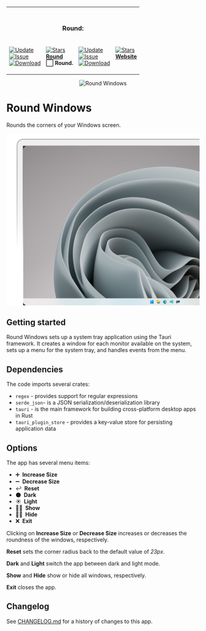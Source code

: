 <table><tr><td colspan=4><h3 align=center><picture><source media="(prefers-color-scheme: dark)" srcset=https://raw.githubusercontent.com/RoundWindows/Application/main/src-tauri/src/Image/32x32.png><source media="(prefers-color-scheme: light)" srcset=https://raw.githubusercontent.com/RoundWindows/Application/main/src-tauri/src/Image/32x32.png><img alt="" src=https://raw.githubusercontent.com/RoundWindows/Application/main/src-tauri/src/Image/32x32.png width=28></picture><br>Round:<br></h3></td></tr><tr><td colspan=1 valign=top><br><a href=HTTPS://GitHub.Com/RoundWindows/Application target=_blank><picture><source media="(prefers-color-scheme: dark)" srcset="https://img.shields.io/github/last-commit/RoundWindows/Application?label=Update&color=black&labelColor=black&logoColor=white&logoWidth=0"><source media="(prefers-color-scheme: light)" srcset="https://img.shields.io/github/last-commit/RoundWindows/Application?label=Update&color=white&labelColor=white&logoColor=black&logoWidth=0"><img alt=Update src="https://img.shields.io/github/last-commit/RoundWindows/Application?label=Update&color=black&labelColor=black&logoColor=white&logoWidth=0" title=Update></picture></a><br><a href=HTTPS://GitHub.Com/RoundWindows/Application target=_blank><picture><source media="(prefers-color-scheme: dark)" srcset="https://img.shields.io/github/issues/RoundWindows/Application?label=Issue&color=black&labelColor=black&logoColor=white&logoWidth=0"><source media="(prefers-color-scheme: light)" srcset="https://img.shields.io/github/issues/RoundWindows/Application?label=Issue&color=white&labelColor=white&logoColor=black&logoWidth=0"><img alt=Issue src="https://img.shields.io/github/issues/RoundWindows/Application?label=Issue&color=black&labelColor=black&logoColor=white&logoWidth=0" title=Issue></picture></a><br><a href=HTTPS://GitHub.Com/RoundWindows/Application target=_blank><picture><source media="(prefers-color-scheme: dark)" srcset="https://img.shields.io/github/downloads/RoundWindows/Application/total?label=Download&color=black&labelColor=black&logoColor=white&logoWidth=0"><source media="(prefers-color-scheme: light)" srcset="https://img.shields.io/github/downloads/RoundWindows/Application/total?label=Download&color=white&labelColor=white&logoColor=black&logoWidth=0"><img alt=Download src="https://img.shields.io/github/downloads/RoundWindows/Application/total?label=Download&color=black&labelColor=black&logoColor=white&logoWidth=0" title=Download></picture></a><br><br></td><td colspan=1 valign=top><br><a href=https://github.com/Playform/Round target=_blank><picture><source media="(prefers-color-scheme: dark)" srcset="https://img.shields.io/github/stars/Playform/Round?label=stars&logo=github&color=black&labelColor=black&logoColor=white&logoWidth=0&logoColor=black"><source media="(prefers-color-scheme: light)" srcset="https://img.shields.io/github/stars/Playform/Round?label=stars&logo=github&color=white&labelColor=white&logoColor=black&logoWidth=0&logoColor=black"><img alt=Stars src="https://img.shields.io/github/stars/Playform/Round?label=stars&logo=github&color=black&labelColor=black&logoColor=white&logoWidth=0&logoColor=black"></picture></a><br><a href=https://github.com/Playform/Round target=_blank><b>Round</b></a><br><b>⬜ Round.<br/></b><br></td><td colspan=1 valign=top><br><a href=HTTPS://GitHub.Com/RoundWindows/Website target=_blank><picture><source media="(prefers-color-scheme: dark)" srcset="https://img.shields.io/github/last-commit/RoundWindows/Website?label=Update&color=black&labelColor=black&logoColor=white&logoWidth=0"><source media="(prefers-color-scheme: light)" srcset="https://img.shields.io/github/last-commit/RoundWindows/Website?label=Update&color=white&labelColor=white&logoColor=black&logoWidth=0"><img alt=Update src="https://img.shields.io/github/last-commit/RoundWindows/Website?label=Update&color=black&labelColor=black&logoColor=white&logoWidth=0" title=Update></picture></a><br><a href=HTTPS://GitHub.Com/RoundWindows/Website target=_blank><picture><source media="(prefers-color-scheme: dark)" srcset="https://img.shields.io/github/issues/RoundWindows/Website?label=Issue&color=black&labelColor=black&logoColor=white&logoWidth=0"><source media="(prefers-color-scheme: light)" srcset="https://img.shields.io/github/issues/RoundWindows/Website?label=Issue&color=white&labelColor=white&logoColor=black&logoWidth=0"><img alt=Issue src="https://img.shields.io/github/issues/RoundWindows/Website?label=Issue&color=black&labelColor=black&logoColor=white&logoWidth=0" title=Issue></picture></a><br><a href=HTTPS://GitHub.Com/RoundWindows/Website target=_blank><picture><source media="(prefers-color-scheme: dark)" srcset="https://img.shields.io/github/downloads/RoundWindows/Website/total?label=Download&color=black&labelColor=black&logoColor=white&logoWidth=0"><source media="(prefers-color-scheme: light)" srcset="https://img.shields.io/github/downloads/RoundWindows/Website/total?label=Download&color=white&labelColor=white&logoColor=black&logoWidth=0"><img alt=Download src="https://img.shields.io/github/downloads/RoundWindows/Website/total?label=Download&color=black&labelColor=black&logoColor=white&logoWidth=0" title=Download></picture></a><br><br></td><td colspan=1 valign=top><br><a href=https://github.com/RoundedCorners/Website target=_blank><picture><source media="(prefers-color-scheme: dark)" srcset="https://img.shields.io/github/stars/RoundedCorners/Website?label=stars&logo=github&color=black&labelColor=black&logoColor=white&logoWidth=0&logoColor=black"><source media="(prefers-color-scheme: light)" srcset="https://img.shields.io/github/stars/RoundedCorners/Website?label=stars&logo=github&color=white&labelColor=white&logoColor=black&logoWidth=0&logoColor=black"><img alt=Stars src="https://img.shields.io/github/stars/RoundedCorners/Website?label=stars&logo=github&color=black&labelColor=black&logoColor=white&logoWidth=0&logoColor=black"></picture></a><br><a href=https://github.com/RoundedCorners/Website target=_blank><b>Website</b></a><br><b></b><br></td></tr></table>

<p align="center">
  <img width="64" height="64" src="./src-tauri/src/Image/icon.ico" alt="Round Windows" />
</p>

# Round Windows

Rounds the corners of your Windows screen.

![Round Windows](./.github/cover.png)

## Getting started

Round Windows sets up a system tray application using the Tauri framework. It
creates a window for each monitor available on the system, sets up a menu for
the system tray, and handles events from the menu.

## Dependencies

The code imports several crates:

-   `regex` - provides support for regular expressions
-   `serde_json`- is a JSON serialization/deserialization library
-   `tauri` - is the main framework for building cross-platform desktop apps in
    Rust
-   `tauri_plugin_store` - provides a key-value store for persisting application
    data

## Options

The app has several menu items:

-   ➕ **Increase Size**
-   ➖ **Decrease Size**
-   ↩️ **Reset**
-   🌑 **Dark**
-   ☀️ **Light**
-   👨🏻 **Show**
-   🥷🏽 **Hide**
-   ❌ **Exit**

Clicking on **Increase Size** or **Decrease Size** increases or decreases the
roundness of the windows, respectively.

**Reset** sets the corner radius back to the default value of _23px_.

**Dark** and **Light** switch the app between dark and light mode.

**Show** and **Hide** show or hide all windows, respectively.

**Exit** closes the app.

## Changelog

See [CHANGELOG.md](CHANGELOG.md) for a history of changes to this app.
